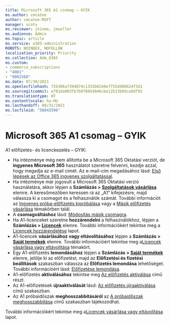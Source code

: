 ```yaml
---
title: Microsoft 365 A1 csomag – GYIK
ms.author: cmcatee
author: cmcatee-MSFT
manager: scotv
ms.reviewer: jkinma, jmueller
ms.audience: Admin
ms.topic: article
ms.service: o365-administration
ROBOTS: NOINDEX, NOFOLLOW
localization_priority: Priority
ms.collection: Adm_O365
ms.custom:
- commerce_subscriptions
- "4981"
- "9002568"
ms.date: 07/30/2021
ms.openlocfilehash: 726306a739d074c1333b02e0e7755dd00624f3d1
ms.sourcegitcommit: e781da003fb7b878854846cbe12b13b9dca8df92
ms.translationtype: HT
ms.contentlocale: hu-HU
ms.lasthandoff: 08/31/2021
ms.locfileid: "58843596"
---
```

# <a name="microsoft-365-a1-faq"></a>Microsoft 365 A1 csomag – GYIK

A1 előfizetés- és licenckezelés – GYIK:

- Ha intézménye még nem állította be a Microsoft 365 Oktatási verziót, de **ingyenes Microsoft 365** használatot szeretne felvenni, kezdje azzal, hogy megadja az e-mail címét. Az e-mail-cím megadásához lásd: [Első lépések az Office 365 ingyenes szolgáltatással](https://www.microsoft.com/education/products/office).  
- Ha intézménye már jogosult a Microsoft 365 Oktatási verzió használatára, akkor lépjen a **Számlázás > [Szolgáltatások vásárlása](https://go.microsoft.com/fwlink/p/?linkid=868433)** elemre. A keresőmezőben keressen rá az „A1“ kifejezésre, majd válassza ki a csomagot és a felhasználók számát. További információt az [Ingyenes próba-előfizetés kipróbálása](https://docs.microsoft.com/microsoft-365/commerce/try-or-buy-microsoft-365#try-a-free-trial-subscription) vagy a [Másik előfizetés vásárlása](https://docs.microsoft.com/microsoft-365/commerce/try-or-buy-microsoft-365#buy-a-different-subscription) témakörben talál.
- A **csomagváltáshoz** lásd: [Módosítás másik csomagra](https://docs.microsoft.com/microsoft-365/commerce/subscriptions/upgrade-to-different-plan).
- Ha A1-licenceket szeretne **hozzárendelni** a felhasználókhoz, lépjen a **Számlázás > [Licencek](https://go.microsoft.com/fwlink/p/?linkid=842264)** elemre. További információkért tekintse meg a [Licencek hozzárendelése](https://docs.microsoft.com/microsoft-365/admin/manage/assign-licenses-to-users) lapot.
- A1-licencek **vásárlásához vagy eltávolításához** lépjen a **Számlázás > [Saját termékek](https://go.microsoft.com/fwlink/p/?linkid=842054)** elemre. További információért tekintse meg a[Licencek vásárlása vagy eltávolítása](https://docs.microsoft.com/microsoft-365/commerce/licenses/buy-licenses#buy-or-remove-licenses-for-your-business-subscription) témakört.
- Egy A1-előfizetés **lemondásához** lépjen a **Számlázás > [Saját termékek](https://go.microsoft.com/fwlink/p/?linkid=842054)** elemre, jelölje ki az előfizetést, majd az **Előfizetési és fizetési beállítások** szakaszban válassza az **Előfizetés lemondása** lehetőséget. További információért lásd: [Előfizetése lemondása](https://docs.microsoft.com/microsoft-365/commerce/subscriptions/cancel-your-subscription).
- A1-előfizetés **aktiválásához** tekintse meg [Az előfizetés aktiválása](https://docs.microsoft.com/alchemyinsights/activate-your-office-365-subscription) című részt.
- Az A1-előfizetések **újraaktiválását** lásd: [Az előfizetés újraaktiválása](https://docs.microsoft.com/alchemyinsights/reactivate-your-subscription) című szakaszban.
- Az A1 próbaidőszak **meghosszabbításáról** az [A próbaidőszak meghosszabbítása](https://docs.microsoft.com/microsoft-365/commerce/extend-your-trial) című szakaszban tájékozódhat.

További információkért tekintse meg a[Licencek vásárlása vagy eltávolítása](https://docs.microsoft.com/microsoft-365/commerce/licenses/buy-licenses) lapot.